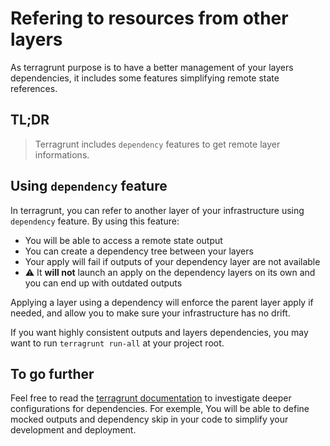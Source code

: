 # Refering to resources from other layers

As terragrunt purpose is to have a better management of your layers dependencies, it includes some features simplifying remote state references.

## TL;DR

> Terragrunt includes `dependency` features to get remote layer informations.

## Using `dependency` feature

In terragrunt, you can refer to another layer of your infrastructure using `dependency` feature.
By using this feature:

- You will be able to access a remote state output
- You can create a dependency tree between your layers
- Your apply will fail if outputs of your dependency layer are not available
- ⚠️ It **will not** launch an apply on the dependency layers on its own and you can end up with outdated outputs

Applying a layer using a dependency will enforce the parent layer apply if needed, and allow you to make sure your infrastructure has no drift.

If you want highly consistent outputs and layers dependencies, you may want to run `terragrunt run-all` at your project root.

## To go further

Feel free to read the [terragrunt documentation](https://terragrunt.gruntwork.io/docs/reference/config-blocks-and-attributes/#dependency) to investigate deeper configurations for dependencies.
For exemple, You will be able to define mocked outputs and dependency skip in your code to simplify your development and deployment.
